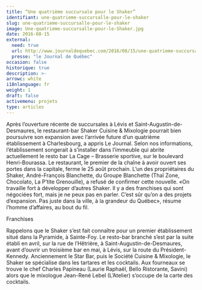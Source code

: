 ```yaml
---
title: “Une quatrième succursale pour le Shaker”
identifiant: une-quatrieme-succursalle-pour-le-shaker
slug: une-quatrieme-succursalle-pour-le-shaker
image: Une-quatrieme-succursalle-pour-le-Shaker.jpg
date: 2016-08-15
external:
  need: true
  url: http://www.journaldequebec.com/2016/08/15/une-quatrieme-succursale-pour-le-shaker
  presse: "le Journal de Québec"
occasion: false
historique: true
description: >-
arrowc: white
i18nlanguage: fr
weight: 1
draft: false
activemenu: projets
type: articles
---
```

Après l’ouverture récente de succursales à Lévis et Saint-Augustin-de-Desmaures, le restaurant-bar Shaker Cuisine & Mixologie pourrait bien poursuivre son expansion avec l’arrivée future d’un quatrième établissement à Charlesbourg, a appris Le Journal. Selon nos informations, l’établissement songerait à s’installer dans l’immeuble qui abrite actuellement le resto bar La Cage – Brasserie sportive, sur le boulevard Henri-Bourassa. Le restaurant, le premier de la chaîne à avoir ouvert ses portes dans la capitale, ferme le 25 août prochain. L’un des propriétaires du Shaker, André-François Blanchette, du Groupe Blanchette (Thaï Zone, Chocolato, La P’tite Grenouille), a refusé de confirmer cette nouvelle. «On travaille fort à développer d’autres Shaker. Il y a des franchises qui sont négociées fort, mais je ne peux pas en parler. C’est sûr qu’on a des projets d’expansion. Pas juste dans la ville, à la grandeur du Québec», résume l’homme d’affaires, au bout du fil.

Franchises

Rappelons que le Shaker s’est fait connaître pour un premier établissement situé dans la Pyramide, à Sainte-Foy. Le resto-bar branché s’est par la suite établi en avril, sur la rue de l’Hêtrière, à Saint-Augustin-de-Desmaures, avant d’ouvrir un troisième bar en mai, à Lévis, sur la route du Président-Kennedy. Anciennement le Star Bar, puis le Société Cuisine & Mixologie, le Shaker se spécialise dans les tartares et les cocktails. Aux fourneaux se trouve le chef Charles Papineau (Laurie Raphaël, Bello Ristorante, Savini) alors que le mixologue Jean-René Lebel (L’Atelier) s’occupe de la carte des cocktails.

